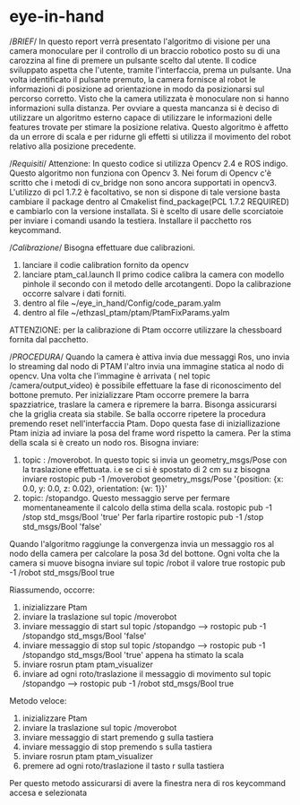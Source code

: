 # eye-in-hand
/*BRIEF*/
In questo report verrà presentato l'algoritmo di visione per una camera monoculare per il controllo di un braccio robotico posto su di una carozzina al fine di premere un pulsante scelto dal utente. 
Il codice sviluppato aspetta che l'utente, tramite l'interfaccia, prema un pulsante. Una volta identificato il pulsante premuto, la camera fornisce al robot le informazioni di posizione ad orientazione in modo da posizionarsi sul percorso corretto. Visto che la camera utilizzata è monoculare non si hanno informazioni sulla distanza. Per ovviare a questa mancanza si è deciso di utilizzare un algoritmo esterno capace di utilizzare le informazioni delle features trovate per stimare la posizione relativa. Questo algoritmo è affetto da un errore di scala e per ridurne gli effetti si utilizza il movimento del robot relativo alla posizione precedente.

/*Requisiti*/
Attenzione: In questo codice si utilizza Opencv 2.4 e ROS indigo.
Questo algoritmo non funziona con Opencv 3. Nei forum di Opencv c'è scritto che i metodi di cv_bridge non sono ancora supportati in opencv3.
L'utilizzo di pcl 1.7.2 è facoltativo, se non si dispone di tale versione basta cambiare il package dentro al Cmakelist find_package(PCL 1.7.2 REQUIRED) e cambiarlo con la versione installata.
Si è scelto di usare delle scorciatoie per inviare i comandi usando la testiera. Installare il pacchetto ros keycommand.

/*Calibrazione*/
Bisogna effettuare due calibrazioni. 
1) lanciare il codie calibration fornito da opencv
2) lanciare ptam_cal.launch
Il primo codice calibra la camera con modello pinhole il secondo con il metodo delle arcotangenti. Dopo la calibrazione occorre salvare i dati forniti. 
1) dentro al file ~/eye_in_hand/Config/code_param.yalm 
2) dentro al file ~/ethzasl_ptam/ptam/PtamFixParams.yalm

ATTENZIONE: per la calibrazione di Ptam occorre utilizzare la chessboard fornita dal pacchetto.

/*PROCEDURA*/
Quando la camera è attiva invia due messaggi Ros, uno invia lo streaming dal nodo di PTAM l'altro invia una immagine statica al nodo di opencv. Una volta che l'immagine è arrivata ( nel topic /camera/output_video) è possibile effettuare la fase di riconoscimento del bottone premuto.
Per inizializzare Ptam occorre premere la barra spazziatrice, traslare la camera e ripremere la barra. Bisonga assicurarsi che la griglia creata sia stabile. Se balla occorre ripetere la procedura premendo reset nell'interfaccia Ptam.
Dopo questa fase di iniziallizazione Ptam inizia ad inviare la posa del frame word rispetto la camera. Per la stima della scala si è creato un nodo ros. Bisogna inviare: 

1) topic : /moverobot. In questo topic si invia un geometry_msgs/Pose con la traslazione effettuata.
	i.e se ci si è spostato di 2 cm su z bisogna inviare rostopic pub -1 /moverobot geometry_msgs/Pose '{position: {x: 0.0, y: 0.0, z: 0.02}, orientation: {w: 1}}'
2) topic: /stopandgo. Questo messaggio serve per fermare momentaneamente il calcolo della stima della scala. 
	rostopic pub -1 /stop std_msgs/Bool 'true'
	Per farla ripartire
	rostopic pub -1 /stop std_msgs/Bool 'false'

Quando l'algoritmo raggiunge la convergenza invia un messaggio ros al nodo della camera per calcolare la posa 3d del bottone.
Ogni volta che la camera si muove bisogna inviare sul topic /robot il valore true
	rostopic pub -1 /robot std_msgs/Bool true

Riassumendo, occorre:
1) inizializzare Ptam
2) inviare la traslazione sul topic /moverobot
3) inviare messaggio di start sul topic /stopandgo --> rostopic pub -1 /stopandgo std_msgs/Bool 'false'
4) inviare messaggio di stop sul topic /stopandgo --> rostopic pub -1 /stopandgo std_msgs/Bool 'true' appena ha stimato la scala
5) inviare rosrun ptam ptam_visualizer
6) inviare ad ogni roto/traslazione il messaggio di movimento sul topic /stopandgo --> rostopic pub -1 /robot std_msgs/Bool true

Metodo veloce:
1) inizializzare Ptam
2) inviare la traslazione sul topic /moverobot
3) inviare messaggio di start premendo g sulla tastiera
4) inviare messaggio di stop premendo s sulla tastiera
5) inviare rosrun ptam ptam_visualizer
6) premere ad ogni roto/traslazione il tasto r sulla tastiera

Per questo metodo assicurarsi di avere la finestra nera di ros keycommand accesa e selezionata